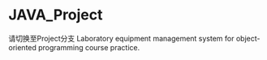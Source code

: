 # JAVA_Project
请切换至Project分支
Laboratory equipment management system for object-oriented programming course practice.
